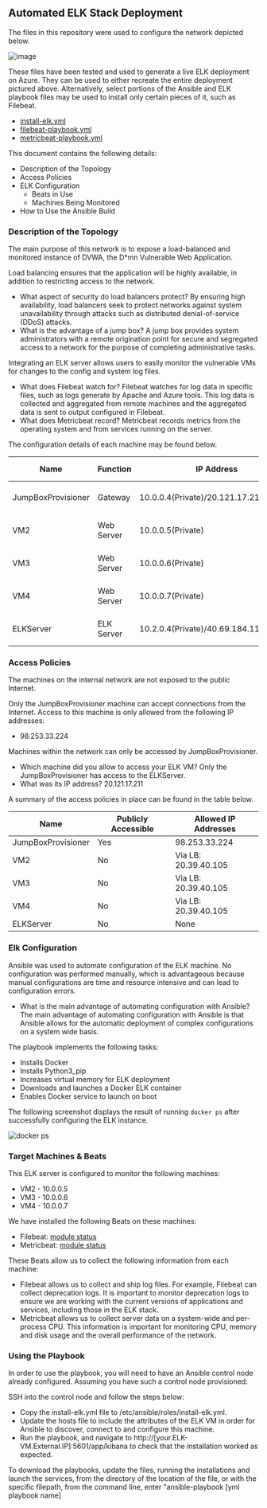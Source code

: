 ## Automated ELK Stack Deployment

The files in this repository were used to configure the network depicted below.

![image](https://user-images.githubusercontent.com/88005785/145894794-3fb4d754-f67e-4e52-a754-9b76416248b3.png)

These files have been tested and used to generate a live ELK deployment on Azure. They can be used to either recreate the entire deployment pictured above. Alternatively, select portions of the Ansible and ELK playbook files may be used to install only certain pieces of it, such as Filebeat.

  - [install-elk.yml](https://github.com/rnanneyGV/Azure-Virtual-Network-with-ELK-Deployment/blob/main/Ansible/install-elk.yml.txt)
  - [filebeat-playbook.yml](https://github.com/rnanneyGV/Azure-Virtual-Network-with-ELK-Deployment/blob/main/Ansible/filebeat-playbook.yml.txt)
  - [metricbeat-playbook.yml](https://github.com/rnanneyGV/Azure-Virtual-Network-with-ELK-Deployment/blob/main/Ansible/metricbeat-playbook.yml.txt)

This document contains the following details:
- Description of the Topology
- Access Policies
- ELK Configuration
  - Beats in Use
  - Machines Being Monitored
- How to Use the Ansible Build


### Description of the Topology

The main purpose of this network is to expose a load-balanced and monitored instance of DVWA, the D*mn Vulnerable Web Application.

Load balancing ensures that the application will be highly available, in addition to restricting access to the network.
- What aspect of security do load balancers protect? By ensuring high availability, load balancers seek to protect networks against system unavailability through attacks such as distributed denial-of-service (DDoS) attacks.
- What is the advantage of a jump box? A jump box provides system administrators with a remote origination point for secure and segregated access to a network for the purpose of completing administrative tasks.

Integrating an ELK server allows users to easily monitor the vulnerable VMs for changes to the config and system log files.
- What does Filebeat watch for? Filebeat watches for log data in specific files, such as logs generate by Apache and Azure tools. This log data is collected and aggregated from remote machines and the aggregated data is sent to output configured in Filebeat.
- What does Metricbeat record? Metricbeat records metrics from the operating system and from services running on the server.

The configuration details of each machine may be found below.

| Name               | Function   | IP Address                             | Operating System     |
|--------------------|------------|----------------------------------------|----------------------|
| JumpBoxProvisioner | Gateway    | 10.0.0.4(Private)/20.121.17.211(Public)| Linux (ubuntu 18.04) |
| VM2                | Web Server | 10.0.0.5(Private)                      | Linux (ubuntu 18.04) |
| VM3                | Web Server | 10.0.0.6(Private)                      | Linux (ubuntu 18.04) |
| VM4                | Web Server | 10.0.0.7(Private)                      | Linux (ubuntu 18.04) |
| ELKServer          | ELK Server | 10.2.0.4(Private)/40.69.184.112(Public)| Linux (ubuntu 18.04) |

### Access Policies

The machines on the internal network are not exposed to the public Internet. 

Only the JumpBoxProvisioner machine can accept connections from the Internet. Access to this machine is only allowed from the following IP addresses:
- 98.253.33.224

Machines within the network can only be accessed by JumpBoxProvisioner.
- Which machine did you allow to access your ELK VM? Only the JumpBoxProvisioner has access to the ELKServer.
- What was its IP address? 20.121.17.211

A summary of the access policies in place can be found in the table below.

| Name               | Publicly Accessible | Allowed IP Addresses |
|--------------------|---------------------|----------------------|
| JumpBoxProvisioner | Yes                 | 98.253.33.224        |
| VM2                | No                  | Via LB: 20.39.40.105 |
| VM3                | No                  | Via LB: 20.39.40.105 |
| VM4                | No                  | Via LB: 20.39.40.105 |
| ELKServer          | No                  | None                 |

### Elk Configuration

Ansible was used to automate configuration of the ELK machine. No configuration was performed manually, which is advantageous because manual configurations are time and resource intensive and can lead to configuration errors.
- What is the main advantage of automating configuration with Ansible? The main advantage of automating configuration with Ansible is that Ansible allows for the automatic deployment of complex configurations on a system wide basis. 

The playbook implements the following tasks:
- Installs Docker
- Installs Python3_pip
- Increases virtual memory for ELK deployment
- Downloads and launches a Docker ELK container
- Enables Docker service to launch on boot

The following screenshot displays the result of running `docker ps` after successfully configuring the ELK instance.

![docker ps](https://user-images.githubusercontent.com/88005785/145894999-7ab5d516-f459-4594-9e32-b744187c86b4.png)

### Target Machines & Beats
This ELK server is configured to monitor the following machines:
- VM2 - 10.0.0.5
- VM3 - 10.0.0.6
- VM4 - 10.0.0.7

We have installed the following Beats on these machines:
- Filebeat: [module status](https://user-images.githubusercontent.com/88005785/145895061-47b9e0c1-fa92-44a7-8eb1-d935c86560db.png)
- Metricbeat: [module status](https://user-images.githubusercontent.com/88005785/145895094-a0616b46-6ae4-4e3e-a1c1-90caa784cb40.png)

These Beats allow us to collect the following information from each machine:
- Filebeat allows us to collect and ship log files. For example, Filebeat can collect deprecation logs. It is important to monitor deprecation logs to ensure we are working with the current versions of applications and services, including those in the ELK stack.
- Metricbeat allows us to collect server data on a system-wide and per-process CPU. This information is important for monitoring CPU, memory and disk usage and the overall performance of the network.

### Using the Playbook
In order to use the playbook, you will need to have an Ansible control node already configured. Assuming you have such a control node provisioned: 

SSH into the control node and follow the steps below:

- Copy the install-elk.yml file to /etc/ansible/roles/install-elk.yml.
- Update the hosts file to include the attributes of the ELK VM in order for Ansible to discover, connect to and configure this machine.
- Run the playbook, and navigate to http://[your.ELK-VM.External.IP]:5601/app/kibana to check that the installation worked as expected.


To download the playbooks, update the files, running the installations and launch the services, from the directory of the location of the file, or with the specific filepath, from the command line, enter "ansible-playbook [yml playbook name]
